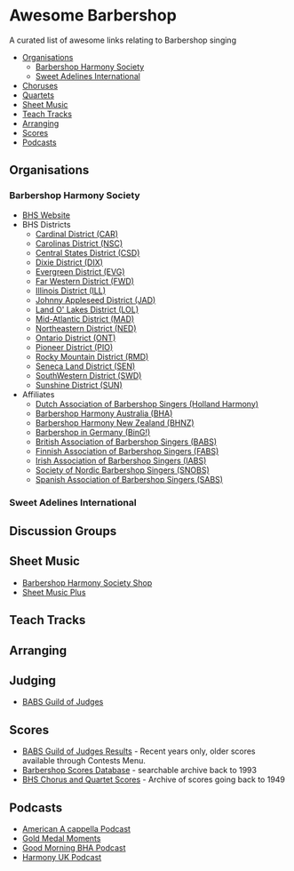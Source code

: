 # Awesome Barbershop

A curated list of awesome links relating to Barbershop singing

- [Organisations](#organisations)
   - [Barbershop Harmony Society](#bhs)
   - [Sweet Adelines International](#sai)
- [Choruses](./choruses.md)
- [Quartets](./quartets.md)
- [Sheet Music](#sheetmusic)
- [Teach Tracks](#teachtracks)
- [Arranging](#arranging)
- [Scores](#scores)
- [Podcasts](#podcasts)

## Organisations

### Barbershop Harmony Society

* [BHS Website](https://www.barbershop.org/)
* BHS Districts
  * [Cardinal District (CAR)](http://www.cardinaldistrict.org/)
  * [Carolinas District (NSC)](http://www.carolinasdistrict.org/)
  * [Central States District (CSD)](https://www.singcsd.com/)
  * [Dixie District (DIX)](https://www.dixiedistrict.org/)
  * [Evergreen District (EVG)](https://evgsings.org/)
  * [Far Western District (FWD)](https://farwesterndistrict.org/)
  * [Illinois District (ILL)](https://www.illinoisdistrict.org/)
  * [Johnny Appleseed District (JAD)](https://www.singjad.com/)
  * [Land O' Lakes District (LOL)](http://www.loldistrict.org/)
  * [Mid-Atlantic District (MAD)](http://www.midatlanticdistrict.com/)
  * [Northeastern District (NED)](https://www.nedistrict.org/)
  * [Ontario District (ONT)](http://ontariosings.com/)
  * [Pioneer District (PIO)](http://www.pioneerdistrict.org/)
  * [Rocky Mountain District (RMD)](http://rmdsing.org/)
  * [Seneca Land District (SEN)](http://www.senecaland.org/)
  * [SouthWestern District (SWD)](http://www.swd.org/)
  * [Sunshine District (SUN)](https://www.sunshinedistrict.org/)
* Affiliates
  * [Dutch Association of Barbershop Singers (Holland Harmony)](http://www.hollandharmony.nl/)
  * [Barbershop Harmony Australia (BHA)](https://www.barbershop.org.au/)
  * [Barbershop Harmony New Zealand (BHNZ)](https://www.barbershopharmony.nz/)
  * [Barbershop in Germany (BinG!)](http://www.barbershop.de/)
  * [British Association of Barbershop Singers (BABS)](https://www.singbarbershop.com/)
  * [Finnish Association of Barbershop Singers (FABS)](https://www.fabs.fi/)
  * [Irish Association of Barbershop Singers (IABS)](http://www.irishbarbershop.com/)
  * [Society of Nordic Barbershop Singers (SNOBS)](http://www.snobs.org/)
  * [Spanish Association of Barbershop Singers (SABS)](https://www.sabs.es/cm2/)

### Sweet Adelines International

## Discussion Groups

## Sheet Music

* [Barbershop Harmony Society Shop](https://shop.barbershop.org/)
* [Sheet Music Plus](https://www.sheetmusicplus.com/)

## Teach Tracks

## Arranging

## Judging

* [BABS Guild of Judges](http://www.babsguildofjudges.com/)

## Scores

* [BABS Guild of Judges Results](http://www.babsguildofjudges.com/contests/contest-results/) - Recent years only, older scores available through Contests Menu.
* [Barbershop Scores Database](http://www.bsmdb.net/) - searchable archive back to 1993
* [BHS Chorus and Quartet Scores](http://www.harmonize.ws/HarmonetReporter/scores/scormain.htm) - Archive of scores going back to 1949

## Podcasts

* [American A cappella Podcast](https://americanacappella.podbean.com/)
* [Gold Medal Moments](http://goldmedalmoments.com/)
* [Good Morning BHA Podcast](https://player.fm/series/good-morning-bha)
* [Harmony UK Podcast](https://soundcloud.com/harmony-uk-podcast)
